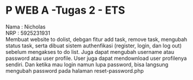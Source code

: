 # P WEB A -Tugas 2 - ETS

Nama : Nicholas <br>
NRP : 5925231931
<br>
Membuat website to dolist, debgan fitur add task, remove task, mengubah status task, serta dibuat sistem authenfikasi (register, login, dan log out) sebelum mengakses to do list.
Juga dapat mengubah username atau password atau user profile.
User juga dapat mendownload user profilenya sendiri.
Dan ketika mau login namun lupa password, bisa langsung mengubah password pada halaman reset-password.php
